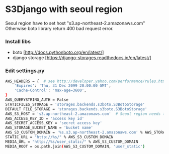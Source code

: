 # S3Django with seoul region

Seoul region have to set host "s3.ap-northeast-2.amazonaws.com"
Otherwise boto library return 400 bad request error.


### Install libs

 - boto [http://docs.pythonboto.org/en/latest/]
 - django storage [https://django-storages.readthedocs.io/en/latest/]

### Edit settings.py
```sh
AWS_HEADERS = {  # see http://developer.yahoo.com/performance/rules.html#expires
    'Expires': 'Thu, 31 Dec 2099 20:00:00 GMT',
    'Cache-Control': 'max-age=3600',
}
AWS_QUERYSTRING_AUTH = False
STATICFILES_STORAGE = 'storages.backends.s3boto.S3BotoStorage'
DEFAULT_FILE_STORAGE = 'storages.backends.s3boto.S3BotoStorage'
AWS_S3_HOST = 's3.ap-northeast-2.amazonaws.com'  # Seoul region needs this host
AWS_ACCESS_KEY_ID = 'access key id'
AWS_SECRET_ACCESS_KEY = 'secret access key'
AWS_STORAGE_BUCKET_NAME = 'bucket name'
AWS_S3_CUSTOM_DOMAIN = '%s.s3.ap-northeast-2.amazonaws.com' % AWS_STORAGE_BUCKET_NAME  # Seoul region needs this host
STATIC_URL = "http://%s/" % AWS_S3_CUSTOM_DOMAIN
MEDIA_URL = "http://%s/user_static/" % AWS_S3_CUSTOM_DOMAIN
MEDIA_ROOT = os.path.join(AWS_S3_CUSTOM_DOMAIN, 'user_static')
```
